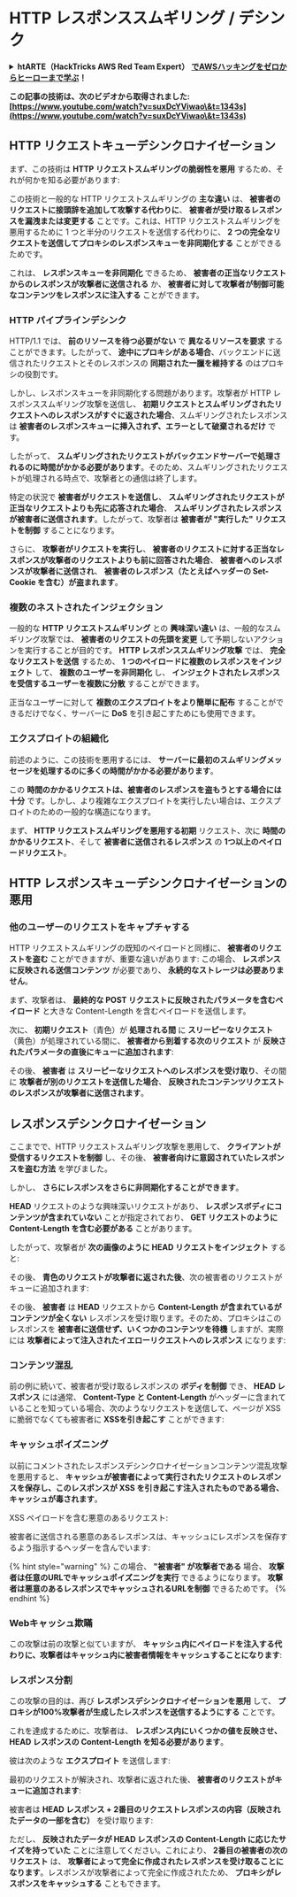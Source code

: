 # HTTP レスポンススムギリング / デシンク

<details>

<summary><strong>htARTE（HackTricks AWS Red Team Expert）</strong> <a href="https://training.hacktricks.xyz/courses/arte"><strong>でAWSハッキングをゼロからヒーローまで学ぶ</strong></a><strong>！</strong></summary>

HackTricks をサポートする他の方法:

* **HackTricks で企業を宣伝したい**または **HackTricks をPDFでダウンロードしたい**場合は [**SUBSCRIPTION PLANS**](https://github.com/sponsors/carlospolop) をチェック！
* [**公式PEASS＆HackTricksスワッグ**](https://peass.creator-spring.com)を入手
* [**The PEASS Family**](https://opensea.io/collection/the-peass-family)を発見し、独占的な [**NFTs**](https://opensea.io/collection/the-peass-family)のコレクションを見つける
* **💬 [**Discordグループ**](https://discord.gg/hRep4RUj7f) に参加するか、[**telegramグループ**](https://t.me/peass)に参加するか、**Twitter** 🐦 [**@carlospolopm**](https://twitter.com/carlospolopm)をフォローする。
* **HackTricks** と **HackTricks Cloud** のgithubリポジトリに **PRを提出** して **あなたのハッキングトリックを共有**する。

</details>

**この記事の技術は、次のビデオから取得されました: [https://www.youtube.com/watch?v=suxDcYViwao\&t=1343s](https://www.youtube.com/watch?v=suxDcYViwao\&t=1343s)**

## HTTP リクエストキューデシンクロナイゼーション

まず、この技術は **HTTP リクエストスムギリングの脆弱性を悪用** するため、それが何かを知る必要があります:

この技術と一般的な HTTP リクエストスムギリングの **主な違い** は、 **被害者のリクエストに接頭辞を追加して攻撃する代わりに**、 **被害者が受け取るレスポンスを漏洩または変更する** ことです。これは、HTTP リクエストスムギリングを悪用するために 1 つと半分のリクエストを送信する代わりに、 **2 つの完全なリクエストを送信してプロキシのレスポンスキューを非同期化する** ことができるためです。

これは、 **レスポンスキューを非同期化** できるため、 **被害者の正当なリクエストからのレスポンスが攻撃者に送信される** か、 **被害者に対して攻撃者が制御可能なコンテンツをレスポンスに注入する** ことができます。

### HTTP パイプラインデシンク

HTTP/1.1 では、 **前のリソースを待つ必要がない** で **異なるリソースを要求** することができます。したがって、 **途中にプロキシがある場合**、バックエンドに送信されたリクエストとそのレスポンスの **同期された一臘を維持する** のはプロキシの役割です。

しかし、レスポンスキューを非同期化する問題があります。攻撃者が HTTP レスポンススムギリング攻撃を送信し、 **初期リクエストとスムギリングされたリクエストへのレスポンスがすぐに返された場合**、スムギリングされたレスポンスは **被害者のレスポンスキューに挿入されず、エラーとして破棄されるだけ** です。

したがって、 **スムギリングされたリクエストがバックエンドサーバーで処理されるのに時間がかかる必要があります**。そのため、スムギリングされたリクエストが処理される時点で、攻撃者との通信は終了します。

特定の状況で **被害者がリクエストを送信し**、 **スムギリングされたリクエストが正当なリクエストよりも先に応答された場合**、 **スムギリングされたレスポンスが被害者に送信されます**。したがって、攻撃者は **被害者が "実行した" リクエストを制御** することになります。

さらに、 **攻撃者がリクエストを実行し**、 **被害者のリクエストに対する正当なレスポンスが攻撃者のリクエストよりも前に回答された場合**、 **被害者へのレスポンスが攻撃者に送信され**、 **被害者のレスポンス（たとえばヘッダーの Set-Cookie を含む）が盗まれます**。

### 複数のネストされたインジェクション

一般的な **HTTP リクエストスムギリング** との **興味深い違い** は、一般的なスムギリング攻撃では、 **被害者のリクエストの先頭を変更** して予期しないアクションを実行することが目的です。 **HTTP レスポンススムギリング攻撃** では、 **完全なリクエストを送信** するため、 **1 つのペイロードに複数のレスポンスをインジェクト** して、 **複数のユーザーを非同期化** し、 **インジェクトされたレスポンスを受信するユーザーを複数に分散** することができます。

正当なユーザーに対して **複数のエクスプロイトをより簡単に配布** することができるだけでなく、サーバーに **DoS** を引き起こすためにも使用できます。

### エクスプロイトの組織化

前述のように、この技術を悪用するには、 **サーバーに最初のスムギリングメッセージを処理するのに多くの時間がかかる必要があります**。

この **時間のかかるリクエストは、被害者のレスポンスを盗もうとする場合には十分** です。しかし、より複雑なエクスプロイトを実行したい場合は、エクスプロイトのための一般的な構造になります。

まず、 **HTTP リクエストスムギリングを悪用する初期** リクエスト、次に **時間のかかるリクエスト**、そして **被害者に送信されるレスポンス** の **1つ以上のペイロードリクエスト**。

## HTTP レスポンスキューデシンクロナイゼーションの悪用

### 他のユーザーのリクエストをキャプチャする <a href="#capturing-other-users-requests" id="capturing-other-users-requests"></a>

HTTP リクエストスムギリングの既知のペイロードと同様に、 **被害者のリクエストを盗む** ことができますが、重要な違いがあります: この場合、 **レスポンスに反映される送信コンテンツ** が必要であり、 **永続的なストレージは必要ありません**。

まず、攻撃者は、 **最終的な POST リクエストに反映されたパラメータを含むペイロード** と大きな Content-Length を含むペイロードを送信します。

次に、 **初期リクエスト**（青色）が **処理される間** に **スリーピーなリクエスト**（黄色）が処理されている間に、 **被害者から到着する次のリクエスト** が **反映されたパラメータの直後にキューに追加されます**:

その後、 **被害者** は **スリーピーなリクエストへのレスポンスを受け取り**、その間に **攻撃者が別のリクエストを送信した場合**、 **反映されたコンテンツリクエストのレスポンスが攻撃者に送信されます**。

## レスポンスデシンクロナイゼーション

ここまでで、HTTP リクエストスムギリング攻撃を悪用して、 **クライアントが受信するリクエストを制御** し、その後、 **被害者向けに意図されていたレスポンスを盗む方法** を学びました。

しかし、 **さらにレスポンスをさらに非同期化することができます**。

**HEAD** リクエストのような興味深いリクエストがあり、 **レスポンスボディにコンテンツが含まれていない** ことが指定されており、 **GET リクエストのように Content-Length を含む必要がある** ことがあります。

したがって、攻撃者が **次の画像のように HEAD リクエストをインジェクト** すると:

その後、 **青色のリクエストが攻撃者に返された後**、次の被害者のリクエストがキューに追加されます:

その後、 **被害者** は **HEAD** リクエストから **Content-Length が含まれているがコンテンツが全くない** レスポンスを受け取ります。そのため、プロキシはこのレスポンスを **被害者に送信せず、いくつかのコンテンツを待機** しますが、実際には **攻撃者によって注入されたイエローリクエストへのレスポンス** になります:

### コンテンツ混乱

前の例に続いて、被害者が受け取るレスポンスの **ボディを制御** でき、 **HEAD レスポンス** には通常、 **Content-Type と Content-Length** がヘッダーに含まれていることを知っている場合、次のようなリクエストを送信して、ページが XSS に脆弱でなくても被害者に **XSSを引き起こす** ことができます:

### キャッシュポイズニング

以前にコメントされたレスポンスデシンクロナイゼーションコンテンツ混乱攻撃を悪用すると、 **キャッシュが被害者によって実行されたリクエストのレスポンスを保存し、このレスポンスが XSS を引き起こす注入されたものである場合、キャッシュが毒されます**。

XSS ペイロードを含む悪意のあるリクエスト:

被害者に送信される悪意のあるレスポンスは、キャッシュにレスポンスを保存するよう指示するヘッダーを含んでいます:

{% hint style="warning" %}
この場合、 **"被害者" が攻撃者である** 場合、 **攻撃者は任意のURLでキャッシュポイズニングを実行** できるようになります。 **攻撃者は悪意のあるレスポンスでキャッシュされるURLを制御** できるためです。
{% endhint %}

### Webキャッシュ欺瞞

この攻撃は前の攻撃と似ていますが、 **キャッシュ内にペイロードを注入する代わりに、攻撃者はキャッシュ内に被害者情報をキャッシュすることになります**:

### レスポンス分割

この攻撃の目的は、再び **レスポンスデシンクロナイゼーションを悪用** して、 **プロキシが100%攻撃者が生成したレスポンスを送信するようにする** ことです。

これを達成するために、攻撃者は、 **レスポンス内にいくつかの値を反映させ、HEAD レスポンスの Content-Length を知る必要があります**。

彼は次のような **エクスプロイト** を送信します:

最初のリクエストが解決され、攻撃者に返された後、 **被害者のリクエストがキューに追加されます**:

被害者は **HEAD レスポンス + 2番目のリクエストレスポンスの内容（反映されたデータの一部を含む）** を受け取ります:

ただし、 **反映されたデータが HEAD レスポンスの Content-Length に応じたサイズを持っていた** ことに注意してください。これにより、 **2番目の被害者の次のリクエスト** は、 **攻撃者によって完全に作成されたレスポンスを受け取ることになります**。レスポンスが攻撃者によって完全に作成されたため、 **プロキシがレスポンスをキャッシュする** こともできます。
